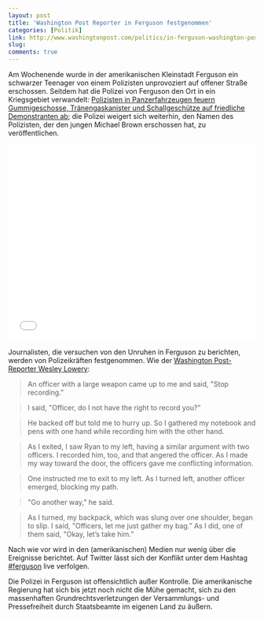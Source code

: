```yaml
---
layout: post
title: 'Washington Post Reporter in Ferguson festgenommen'
categories: [Politik]
link: http://www.washingtonpost.com/politics/in-ferguson-washington-post-reporter-wesley-lowery-gives-account-of-his-arrest/2014/08/13/0fe25c0e-2359-11e4-86ca-6f03cbd15c1a_story.html
slug: 
comments: true
---
```


Am Wochenende wurde in der amerikanischen Kleinstadt Ferguson ein schwarzer Teenager von einem Polizisten unprovoziert auf offener Straße erschossen. Seitdem hat die Polizei von Ferguson den Ort in ein Kriegsgebiet verwandelt: [Polizisten in Panzerfahrzeugen feuern Gummigeschosse, Tränengaskanister und Schallgeschütze auf friedliche Demonstranten ab](http://www.nytimes.com/2014/08/15/us/protest-in-missouri-at-police-killing-of-teenager-is-chronicled-on-social-media.html?hp&action=click&pgtype=Homepage&module=a-lede-package-region&region=lede-package&WT.nav=lede-package); die Polizei weigert sich weiterhin, den Namen des Polizisten, der den jungen Michael Brown erschossen hat, zu veröffentlichen.

<p><iframe width="100%" height="400" src="//www.youtube-nocookie.com/embed/E5sRrzKG4-8?rel=0" frameborder="0" allowfullscreen></iframe></p>

Journalisten, die versuchen von den Unruhen in Ferguson zu berichten, werden von Polizeikräften festgenommen. Wie der [Washington Post-Reporter Wesley Lowery](http://www.washingtonpost.com/politics/in-ferguson-washington-post-reporter-wesley-lowery-gives-account-of-his-arrest/2014/08/13/0fe25c0e-2359-11e4-86ca-6f03cbd15c1a_story.html):

>An officer with a large weapon came up to me and said, "Stop recording.”

>I said, "Officer, do I not have the right to record you?”

>He backed off but told me to hurry up. So I gathered my notebook and pens with one hand while recording him with the other hand.

>As I exited, I saw Ryan to my left, having a similar argument with two officers. I recorded him, too, and that angered the officer. As I made my way toward the door, the officers gave me conflicting information.

>One instructed me to exit to my left. As I turned left, another officer emerged, blocking my path.

>"Go another way,” he said.

>As I turned, my backpack, which was slung over one shoulder, began to slip. I said, "Officers, let me just gather my bag.” As I did, one of them said, "Okay, let’s take him.”

Nach wie vor wird in den (amerikanischen) Medien nur wenig über die Ereignisse berichtet. Auf Twitter lässt sich der Konflikt unter dem Hashtag [#ferguson](https://twitter.com/hashtag/ferguson) live verfolgen.

Die Polizei in Ferguson ist offensichtlich außer Kontrolle. Die amerikanische Regierung hat sich bis jetzt noch nicht die Mühe gemacht, sich zu den massenhaften Grundrechtsverletzungen der Versammlungs- und Pressefreiheit durch Staatsbeamte im eigenen Land zu äußern.